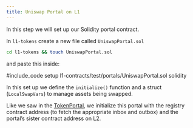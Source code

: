 ```yaml
---
title: Uniswap Portal on L1
---
```


In this step we will set up our Solidity portal contract.

In `l1-tokens` create a new file called `UniswapPortal.sol`

```bash
cd l1-tokens && touch UniswapPortal.sol
```

and paste this inside:

#include_code setup l1-contracts/test/portals/UniswapPortal.sol solidity

In this set up we define the `initialize()` function and a struct (`LocalSwapVars`) to manage assets being swapped.

Like we saw in the [TokenPortal](../token_portal/depositing_to_aztec.md), we initialize this portal with the registry contract address (to fetch the appropriate inbox and outbox) and the portal’s sister contract address on L2.
